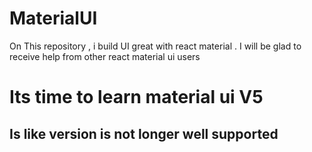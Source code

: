 # MaterialUI
On This repository , i build UI great with react material . I will be glad to receive help from other react material ui users

# Its time to learn material ui V5
## Is like version is not longer well supported
